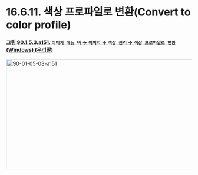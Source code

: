 # 16.6.11. 색상 프로파일로 변환(Convert to color profile)

<a id="90-01-05-03-a151"></a>

#### [그림 90.1.5.3.a151. `이미지 메뉴 바` → `이미지` → `색상 관리` → `색상 프로파일로 변환` (Windows) (우리말)](./90-01-05-03-color_management.md#90-01-05-03-a151)
<img width="652" height="298" alt="90-01-05-03-a151" src="https://github.com/user-attachments/assets/05ddbb24-9861-41ca-a7eb-a5fb61b9b3ee" />